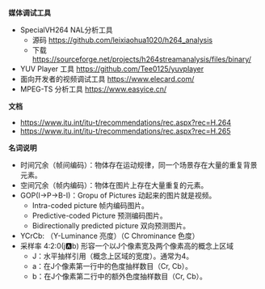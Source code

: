 
**媒体调试工具**

- SpecialVH264 NAL分析工具
  - 源码 https://github.com/leixiaohua1020/h264_analysis
  - 下载 https://sourceforge.net/projects/h264streamanalysis/files/binary/
- YUV Player 工具 https://github.com/Tee0125/yuvplayer
- 面向开发者的视频调试工具 https://www.elecard.com/
- MPEG-TS 分析工具 https://www.easyice.cn/


**文档**

- https://www.itu.int/itu-t/recommendations/rec.aspx?rec=H.264
- https://www.itu.int/itu-t/recommendations/rec.aspx?rec=H.265


**名词说明**

- 时间冗余（帧间编码）：物体存在运动规律，同一个场景存在大量的重复背景元素。
- 空间冗余（帧内编码）：物体在图片上存在大量重复的元素。
- GOP(I->P->B-I)：Gropu of Pictures 动起来的图片就是视频。
  - Intra-coded picture 帧内编码图片。
  - Predictive-coded Picture 预测编码图片。
  - Bidirectionally predicted picture 双向预测图片。
- YCrCb: （Y-Luminance 亮度）（C Chrominance 色度）
- 采样率 4:2:0(j:a:b) 形容一个以J个像素宽及两个像素高的概念上区域
  - J：水平抽样引用（概念上区域的宽度）。通常为4。
  - a：在J个像素第一行中的色度抽样数目（Cr, Cb）。
  - b：在J个像素第二行中的额外色度抽样数目（Cr, Cb）。

